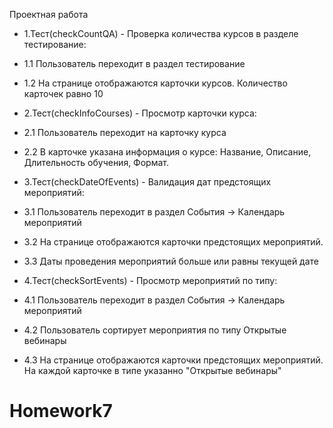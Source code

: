 Проектная работа

- 1.Тест(checkCountQA) - Проверка количества курсов в разделе тестирование:
- 1.1 Пользователь переходит в раздел тестирование
- 1.2 На странице отображаются карточки курсов. Количество карточек равно 10

- 2.Тест(checkInfoCourses) - Просмотр карточки курса:
- 2.1 Пользователь переходит на карточку курса
- 2.2 В карточке указана информация о курсе: 
      Название,
      Описание,
      Длительность обучения,
      Формат.

- 3.Тест(checkDateOfEvents) - Валидация дат предстоящих мероприятий:
- 3.1 Пользователь переходит в раздел События -> Календарь мероприятий
- 3.2 На странице отображаются карточки предстоящих мероприятий.
- 3.3 Даты проведения мероприятий больше или равны текущей дате

- 4.Тест(checkSortEvents) - Просмотр мероприятий по типу:
- 4.1 Пользователь переходит в раздел События -> Календарь мероприятий
- 4.2 Пользователь сортирует мероприятия по типу Открытые вебинары
- 4.3 На странице отображаются карточки предстоящих мероприятий. На каждой карточке в типе указанно "Открытые вебинары"
# Homework7
